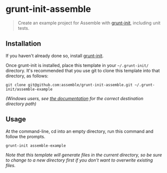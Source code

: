 # grunt-init-assemble

> Create an example project for Assemble with [grunt-init][], including unit tests.

[grunt-init]: http://gruntjs.com/project-scaffolding

## Installation
If you haven't already done so, install [grunt-init][].

Once grunt-init is installed, place this template in your `~/.grunt-init/` directory. It's recommended that you use git to clone this template into that directory, as follows:

```
git clone git@github.com:assemble/grunt-init-assemble.git ~/.grunt-init/assemble-example
```

_(Windows users, see [the documentation][grunt-init] for the correct destination directory path)_

## Usage

At the command-line, cd into an empty directory, run this command and follow the prompts.

```
grunt-init assemble-example
```

_Note that this template will generate files in the current directory, so be sure to change to a new directory first if you don't want to overwrite existing files._

